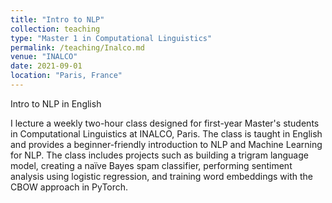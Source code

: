 ```yaml
---
title: "Intro to NLP"
collection: teaching
type: "Master 1 in Computational Linguistics"
permalink: /teaching/Inalco.md
venue: "INALCO"
date: 2021-09-01
location: "Paris, France"
---
```


Intro to NLP in English 

I lecture a weekly two-hour class designed for first-year Master's students in Computational Linguistics at INALCO, Paris. The class is taught in English and provides a beginner-friendly introduction to NLP and Machine Learning for NLP. The class includes projects such as building a trigram language model, creating a naïve Bayes spam classifier, performing sentiment analysis using logistic regression, and training word embeddings with the CBOW approach in PyTorch.
